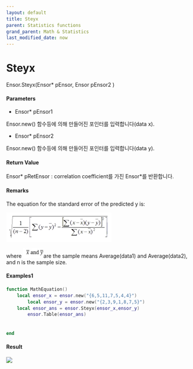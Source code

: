 ```yaml
---
layout: default
title: Steyx
parent: Statistics functions
grand_parent: Math & Statistics
last_modified_date: now
---
```


# Steyx

Ensor.Steyx\(Ensor\* pEnsor, Ensor pEnsor2 \)

#### Parameters

* Ensor\* pEnsor1

Ensor.new() 함수등에 의해 만들어진 포인터를 입력합니다(data x).


* Ensor\* pEnsor2

Ensor.new() 함수등에 의해 만들어진 포인터를 입력합니다(data y).

#### Return Value

Ensor\* pRetEnsor : correlation coefficient를 가진 Ensor\*를 반환합니다.

#### Remarks

The equation for the standard error of the predicted y is:

![](./StatisticsAPI/SteyxFunc.png)

where
![](./StatisticsAPI/SteyxFunc2.png)are the sample means Average(data1) and Average(data2), and n is the sample size.

#### Examples1

```lua
function MathEquation()
	local ensor_x = ensor.new("{6,5,11,7,5,4,4}")
		local ensor_y = ensor.new("{2,3,9,1,8,7,5}")
	local ensor_ans = ensor.Steyx(ensor_x,ensor_y)
		ensor.Table(ensor_ans)


end
```

#### Result

![](./StatisticsAPI/SteyxSResult.png)



